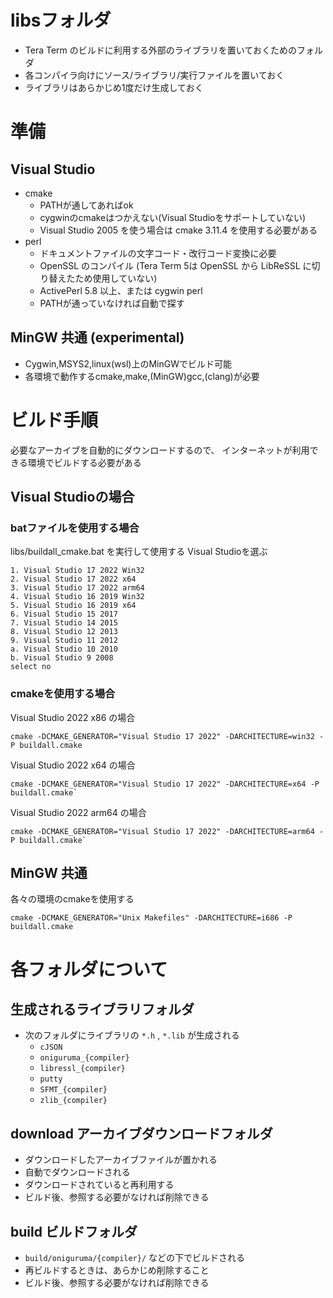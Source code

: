 ﻿
# libsフォルダ

- Tera Term のビルドに利用する外部のライブラリを置いておくためのフォルダ
- 各コンパイラ向けにソース/ライブラリ/実行ファイルを置いておく
- ライブラリはあらかじめ1度だけ生成しておく

# 準備

## Visual Studio

- cmake
  - PATHが通してあればok
  - cygwinのcmakeはつかえない(Visual Studioをサポートしていない)
  - Visual Studio 2005 を使う場合は cmake 3.11.4 を使用する必要がある
- perl
  - ドキュメントファイルの文字コード・改行コード変換に必要
  - OpenSSL のコンパイル (Tera Term 5は OpenSSL から LibReSSL に切り替えたため使用していない)
  - ActivePerl 5.8 以上、または cygwin perl
  - PATHが通っていなければ自動で探す

## MinGW 共通 (experimental)

- Cygwin,MSYS2,linux(wsl)上のMinGWでビルド可能
- 各環境で動作するcmake,make,(MinGW)gcc,(clang)が必要

# ビルド手順

必要なアーカイブを自動的にダウンロードするので、
インターネットが利用できる環境でビルドする必要がある

## Visual Studioの場合

### batファイルを使用する場合

libs/buildall_cmake.bat を実行して使用する Visual Studioを選ぶ

    1. Visual Studio 17 2022 Win32
    2. Visual Studio 17 2022 x64
    3. Visual Studio 17 2022 arm64
    4. Visual Studio 16 2019 Win32
    5. Visual Studio 16 2019 x64
    6. Visual Studio 15 2017
    7. Visual Studio 14 2015
    8. Visual Studio 12 2013
    9. Visual Studio 11 2012
    a. Visual Studio 10 2010
    b. Visual Studio 9 2008
    select no

### cmakeを使用する場合

Visual Studio 2022 x86 の場合

    cmake -DCMAKE_GENERATOR="Visual Studio 17 2022" -DARCHITECTURE=win32 -P buildall.cmake

Visual Studio 2022 x64 の場合

    cmake -DCMAKE_GENERATOR="Visual Studio 17 2022" -DARCHITECTURE=x64 -P buildall.cmake`

Visual Studio 2022 arm64 の場合

    cmake -DCMAKE_GENERATOR="Visual Studio 17 2022" -DARCHITECTURE=arm64 -P buildall.cmake`

## MinGW 共通

各々の環境のcmakeを使用する

    cmake -DCMAKE_GENERATOR="Unix Makefiles" -DARCHITECTURE=i686 -P buildall.cmake

# 各フォルダについて

## 生成されるライブラリフォルダ

- 次のフォルダにライブラリの `*.h` , `*.lib` が生成される
    - `cJSON`
    - `oniguruma_{compiler}`
    - `libressl_{compiler}`
    - `putty`
    - `SFMT_{compiler}`
    - `zlib_{compiler}`

## download アーカイブダウンロードフォルダ

- ダウンロードしたアーカイブファイルが置かれる
- 自動でダウンロードされる
- ダウンロードされていると再利用する
- ビルド後、参照する必要がなければ削除できる

## build ビルドフォルダ

- `build/oniguruma/{compiler}/` などの下でビルドされる
- 再ビルドするときは、あらかじめ削除すること
- ビルド後、参照する必要がなければ削除できる

